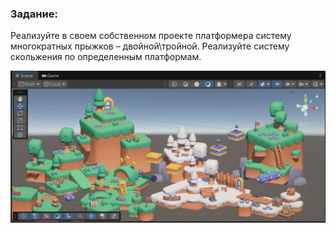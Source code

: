  ### Задание:

Реализуйте в своем собственном проекте 
платформера систему многократных прыжков – двойной\тройной. Реализуйте систему 
скольжения по определенным платформам.

<img src="Images/Screenshot_3.jpg">